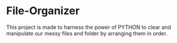 # File-Organizer
This project is made to harness the power of PYTHON to clear and manipulate our messy files and folder by arranging them in order.
